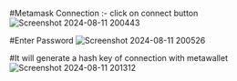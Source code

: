 #Metamask Connection
 :- click on connect button
![Screenshot 2024-08-11 200443](https://github.com/user-attachments/assets/722b01f8-b984-40d0-9e0d-b9340e47e48f)

#Enter Password
![Screenshot 2024-08-11 200526](https://github.com/user-attachments/assets/fe2ba7fd-e462-4a1a-a846-b4b0880320f1)

#It will generate a hash key of connection with metawallet
![Screenshot 2024-08-11 201312](https://github.com/user-attachments/assets/cdd43d84-8a8a-4ab2-9a09-f5c0f3fd2195)
